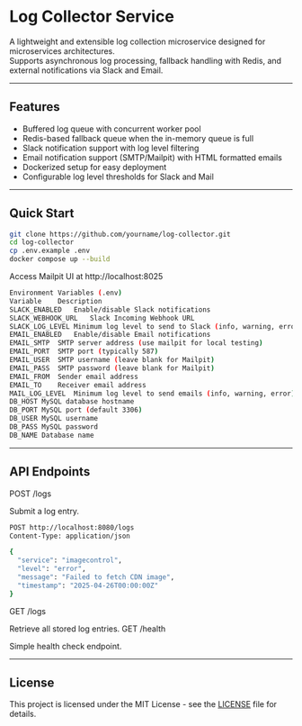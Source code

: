# Log Collector Service

A lightweight and extensible log collection microservice designed for microservices architectures.  
Supports asynchronous log processing, fallback handling with Redis, and external notifications via Slack and Email.

---

##  Features

- Buffered log queue with concurrent worker pool
- Redis-based fallback queue when the in-memory queue is full
- Slack notification support with log level filtering
- Email notification support (SMTP/Mailpit) with HTML formatted emails
- Dockerized setup for easy deployment
- Configurable log level thresholds for Slack and Mail

---

##  Quick Start

```bash
git clone https://github.com/yourname/log-collector.git
cd log-collector
cp .env.example .env
docker compose up --build
```
Access Mailpit UI at http://localhost:8025
```bash
Environment Variables (.env)
Variable	Description
SLACK_ENABLED	Enable/disable Slack notifications
SLACK_WEBHOOK_URL	Slack Incoming Webhook URL
SLACK_LOG_LEVEL	Minimum log level to send to Slack (info, warning, error)
EMAIL_ENABLED	Enable/disable Email notifications
EMAIL_SMTP	SMTP server address (use mailpit for local testing)
EMAIL_PORT	SMTP port (typically 587)
EMAIL_USER	SMTP username (leave blank for Mailpit)
EMAIL_PASS	SMTP password (leave blank for Mailpit)
EMAIL_FROM	Sender email address
EMAIL_TO	Receiver email address
MAIL_LOG_LEVEL	Minimum log level to send emails (info, warning, error)
DB_HOST	MySQL database hostname
DB_PORT	MySQL port (default 3306)
DB_USER	MySQL username
DB_PASS	MySQL password
DB_NAME	Database name
```
---
##  API Endpoints
POST /logs

Submit a log entry.
```bash
POST http://localhost:8080/logs
Content-Type: application/json

{
  "service": "imagecontrol",
  "level": "error",
  "message": "Failed to fetch CDN image",
  "timestamp": "2025-04-26T00:00:00Z"
}
```
GET /logs

Retrieve all stored log entries.
GET /health

Simple health check endpoint.


---
## License

This project is licensed under the MIT License - see the [LICENSE](./LICENSE) file for details.

